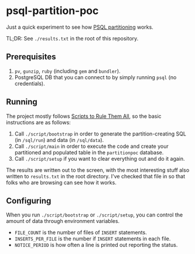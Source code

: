 # psql-partition-poc
Just a quick experiment to see how [PSQL partitioning](https://www.postgresql.org/docs/9.6/ddl-partitioning.html) works.

TL;DR: See `./results.txt` in the root of this repository.

## Prerequisites

1. `pv`, `gunzip`, `ruby` (including `gem` and `bundler`).
2. PostgreSQL DB that you can connect to by simply running `psql` (no credentials).

## Running

The project mostly follows [Scripts to Rule Them All](https://github.blog/2015-06-30-scripts-to-rule-them-all/), so the
basic instructions are as follows:

1. Call `./script/bootstrap` in order to generate the partition-creating SQL (in `/sql/run`) and data (in `/sql/data`).
2. Call `./script/main` in order to execute the code and create your partitioned and populated table in the `partitionpoc` database.
3. Call `./script/setup` if you want to clear everything out and do it again.

The results are written out to the screen, with the most interesting stuff also written to `results.txt` in the root directory.
I've checked that file in so that folks who are browsing can see how it works.

## Configuring

When you run `./script/bootstrap` or `./script/setup`, you can control the amount of data through environment variables.

- `FILE_COUNT` is the number of files of `INSERT` statements.
- `INSERTS_PER_FILE` is the number if `INSERT` statements in each file.
- `NOTICE_PERIOD` is how often a line is printed out reporting the status.
